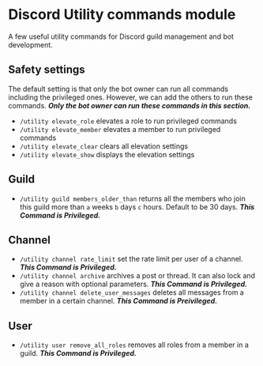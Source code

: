 # Discord Utility commands module
A few useful utility commands for Discord guild management and bot development.

## Safety settings
The default setting is that only the bot owner can run all commands including the privileged ones. However, we can add the others to run these commands. **_Only the bot owner can run these commands in this section._**
- `/utility elevate_role` elevates a role to run privileged commands
- `/utility elevate_member` elevates a member to run privileged commands
- `/utility elevate_clear` clears all elevation settings
- `/utility elevate_show` displays the elevation settings

## Guild
- `/utility guild members_older_than` returns all the members who join this guild more than `a` weeks `b` days `c` hours. Default to be 30 days. **_This Command is Privileged._**

## Channel
- `/utility channel rate_limit` set the rate limit per user of a channel. **_This Command is Privileged._**
- `/utility channel archive` archives a post or thread. It can also lock and give a reason with optional parameters. **_This Command is Privileged._**
- `/utility channel delete_user_messages` deletes all messages from a member in a certain channel. **_This Command is Preivileged._**

## User
- `/utility user remove_all_roles` removes all roles from a member in a guild. **_This Command is Privileged._**